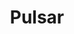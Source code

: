 ---
title: Pulsar
categories:
  - message-broker
officialPartner:
  name: StreamNative
  url: https://streamnative.io/
docs:
  - id: java
    url: https://java.testcontainers.org/modules/pulsar/
    maintainer: official
    example: |
      ```java
      var pulsar = new PulsarContainer(DockerImageName.parse("apachepulsar/pulsar:2.10.0"));
      pulsar.start();
      ```
  - id: go
    url: https://golang.testcontainers.org/modules/pulsar/
    maintainer: official
    example: |
      ```go
      pulsarContainer, err := pulsar.RunContainer(ctx,
        testcontainers.WithImage("apachepulsar/pulsar:2.10.0"),
        pulsar.WithPulsarEnv("brokerDeduplicationEnabled", "true"),
        pulsar.WithFunctionsWorker(),
        pulsar.WithTransactions(),
      )
      ```
description: |
  Apache Pulsar is an open-source, distributed messaging and streaming platform. Messages can be consumed and acknowledged individually or consumed as streams with less than 5ms of latency.
---